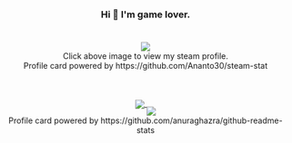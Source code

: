 <h3 align="center"> Hi 👋 I'm game lover. </h3>

#
<div align=center>
    <a href="https://steamcommunity.com/id/kkilme/" target="_blank">
        <img src="https://steam-stat.vercel.app/api?profileName=kkilme" href="https://steamcommunity.com/id/kkilme/"/>
    </a>
</div>

<div align="center"> Click above image to view my steam profile. </div>
<div align="center"> Profile card powered by https://github.com/Ananto30/steam-stat </div>

#
<div align="center">
    <a href="https://github.com/anuraghazra/github-readme-stats" target="_blank">
        <img align="center" src="https://github-readme-stats.vercel.app/api/top-langs/?username=kkilme&layout=compact&theme=dark"/>
    </a>
    <a href="https://github.com/anuraghazra/github-readme-stats" target="_blank">
        <img align="center" style="margin-top:25px" src="https://github-readme-stats.vercel.app/api?username=kkilme&hide=issues,stars,contribs&hide_rank=true&count_private=true&show_icons=true&theme=dark&include_all_commits=true"/>
    </a>
</div>

<div align="center"> Profile card powered by https://github.com/anuraghazra/github-readme-stats </div>

